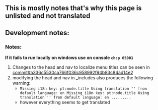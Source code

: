 ## **This is mostly notes that's why this page is unlisted and not translated**
## Development notes:

### Notes:

**If it fails to run locally on windows use on console `chcp 65001`**

1. Changes to the head and nav to localize menu titles can be seen in [commit#a336c5530ca766f036c958992f94b83c84ad14e2](https://github.com/hallowf/STPDF-docs/commit/a336c5530ca766f036c958992f94b83c84ad14e2)
2. modifying the head and nav in _includes also produces the following warning:
    * `Missing i18n key: pt:node.title Using translation '' from default language: en Missing i18n key: pt:node.title Using translation '' from default language: en .........`
    * however everything seems to get translated
